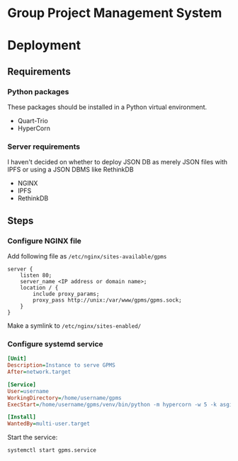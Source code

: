 # Group Project Management System

# Deployment

## Requirements

### Python packages

These packages should be installed in a Python virtual environment.

- Quart-Trio
- HyperCorn

### Server requirements

I haven't decided on whether to deploy JSON DB as merely JSON files with IPFS
or using a JSON DBMS like RethinkDB

- NGINX
- IPFS
- RethinkDB

## Steps

### Configure NGINX file

Add following file as `/etc/nginx/sites-available/gpms`

```nginx
server {
	listen 80;
	server_name <IP address or domain name>;
	location / {
		include proxy_params;
		proxy_pass http://unix:/var/www/gpms/gpms.sock;
	}
}
```

Make a symlink to `/etc/nginx/sites-enabled/`

### Configure systemd service

```ini
[Unit]
Description=Instance to serve GPMS
After=network.target

[Service]
User=username
WorkingDirectory=/home/username/gpms
ExecStart=/home/username/gpms/venv/bin/python -m hypercorn -w 5 -k asgi:app

[Install]
WantedBy=multi-user.target
```

Start the service:

```bash
systemctl start gpms.service
```
